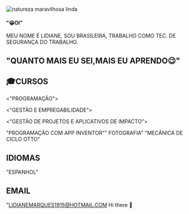 ![natureza maravilhosa linda](https://user-images.githubusercontent.com/89882230/133125555-79949c17-0a97-4617-9c1f-428b04b81528.gif)
#### "😀OI"
MEU NOME É LIDIANE, SOU BRASILEIRA, TRABALHO COMO TEC. DE SEGURANÇA DO TRABALHO.


## "QUANTO MAIS EU SEI,MAIS EU APRENDO😉"

## 🎓CURSOS 

<"PROGRAMAÇÃO">

<"GESTÃO E EMPREGABILIDADE">

<"GESTÃO DE PROJETOS E APLICATIVOS DE IMPACTO">

"PROGRAMAÇÃO COM APP INVENTOR""
FOTOGRAFIA"
"MECÂNICA DE CICLO OTTO" 

## IDIOMAS
"ESPANHOL"

## EMAIL
"LIDIANEMARQUES1915@HOTMAIL.COM Hi there 👋

<!--
**Lidimarques/Lidimarques** is a ✨ _special_ ✨ repository because its `README.md` (this file) appears on your GitHub profile.

Here are some ideas to get you started:

- 🔭 I’m currently working on ...
- 🌱 I’m currently learning ...
- 👯 I’m looking to collaborate on ...
- 🤔 I’m looking for help with ...
- 💬 Ask me about ...
- 📫 How to reach me: ...
- 😄 Pronouns: ...
- ⚡ Fun fact: ...
-->
